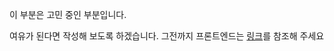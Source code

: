 이 부분은 고민 중인 부분입니다.

여유가 된다면 작성해 보도록 하겠습니다. 그전까지 프론트엔드는 [링크](https://frontend-fundamentals.com/code-quality/)를 참조해 주세요